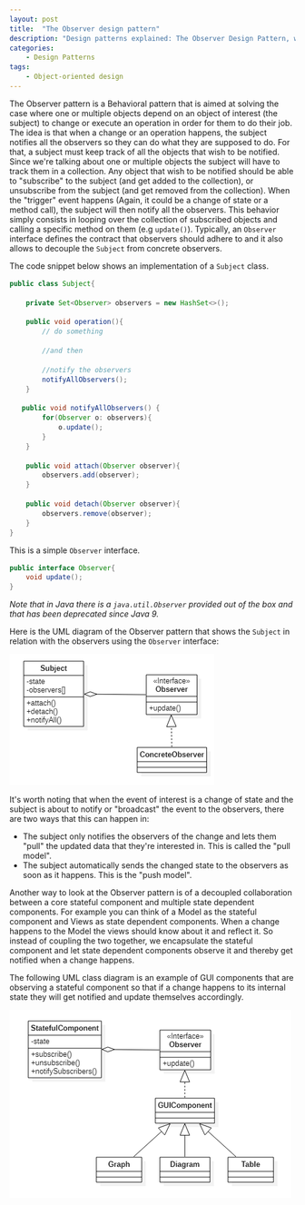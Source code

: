 ```yaml
---
layout: post
title:  "The Observer design pattern"
description: "Design patterns explained: The Observer Design Pattern, with example code and diagrams"
categories: 
    - Design Patterns
tags:
    - Object-oriented design
---
```



The Observer pattern is a Behavioral pattern that is aimed at solving the case where one or multiple objects depend on an object of interest (the subject) to change or execute an operation in order for them to do their job. 
The idea is that when a change or an operation happens, the subject notifies all the observers so they can do what they are supposed to do. For that, a subject must keep track of all the objects that wish to be notified. Since we're talking about one or multiple objects the subject will have to track them in a collection. Any object that wish to be notified should be able to "subscribe" to the subject (and get added to the collection), or unsubscribe from the subject (and get removed from the collection). When the "trigger" event happens (Again, it could be a change of state or a method call), the subject will then notify all the observers. This behavior simply consists in looping over the collection of subscribed objects and calling a specific method on them (e.g `update()`). Typically, an `Observer` interface defines the contract that observers should adhere to and it also allows to decouple the `Subject` from concrete observers.

The code snippet below shows an implementation of a `Subject` class.

```java
public class Subject{

    private Set<Observer> observers = new HashSet<>();

    public void operation(){
        // do something
        
        //and then

        //notify the observers
        notifyAllObservers();
    }

   public void notifyAllObservers() {
		for(Observer o: observers){
			o.update();
		}
	}
    
    public void attach(Observer observer){
        observers.add(observer);
    }

    public void detach(Observer observer){
        observers.remove(observer);
    }
}
```
This is a simple `Observer` interface. 
```java
public interface Observer{
    void update();
}
```
_Note that in Java there is a `java.util.Observer` provided out of the box and that has been deprecated since Java 9._

Here is the UML diagram of the Observer pattern that shows the `Subject` in relation with the observers using the `Observer` interface:

![Observer Design Pattern Diagram](/images/blog/design-patterns-observer/design_patterns_observer_diagram_1.png)

It's worth noting that when the event of interest is a change of state and the subject is about to notify or "broadcast" the event to the observers, there are two ways that this can happen in:
- The subject only notifies the observers of the change and lets them "pull" the updated data that they're interested in. This is called the "pull model".
- The subject automatically sends the changed state to the observers as soon as it happens. This is the "push model".

Another way to look at the Observer pattern is of a decoupled collaboration between a core stateful component and multiple state dependent components. For example you can think of a Model as the stateful component and Views as state dependent components. When a change happens to the Model the views should know about it and reflect it. So instead of coupling the two together, we encapsulate the stateful component and let state dependent components observe it and thereby get notified when a change happens. 

The following UML class diagram is an example of GUI components that are observing a stateful component so that if a change happens to its internal state they will get notified and update themselves accordingly.

![Observer design pattern example diagram](/images/blog/design-patterns-observer/design_patterns_observer_diagram_2.png)
